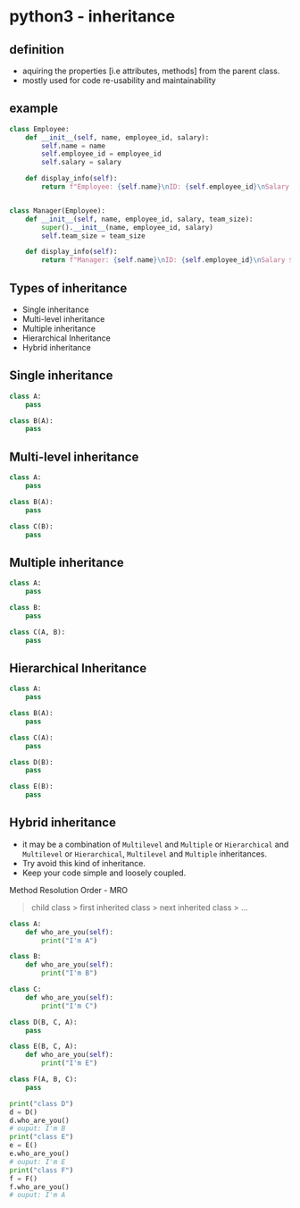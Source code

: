 # python3 - inheritance

## definition

* aquiring the properties [i.e attributes, methods] from the parent class.
* mostly used for code re-usability and maintainability

## example

```python
class Employee:
    def __init__(self, name, employee_id, salary):
        self.name = name
        self.employee_id = employee_id
        self.salary = salary

    def display_info(self):
        return f"Employee: {self.name}\nID: {self.employee_id}\nSalary: ${self.salary}"


class Manager(Employee):
    def __init__(self, name, employee_id, salary, team_size):
        super().__init__(name, employee_id, salary)
        self.team_size = team_size

    def display_info(self):
        return f"Manager: {self.name}\nID: {self.employee_id}\nSalary ${self.salary}\nTeam Size: {self.team_size}."

```

## Types of inheritance

* Single inheritance
* Multi-level inheritance
* Multiple inheritance
* Hierarchical Inheritance
* Hybrid inheritance

## Single inheritance

```python
class A:
    pass

class B(A):
    pass
```

## Multi-level inheritance

```python
class A:
    pass

class B(A):
    pass

class C(B):
    pass
```

## Multiple inheritance

```python
class A:
    pass

class B:
    pass

class C(A, B):
    pass
```

## Hierarchical Inheritance

```python
class A:
    pass

class B(A):
    pass

class C(A):
    pass

class D(B):
    pass

class E(B):
    pass
```

## Hybrid inheritance

* it may be a combination of `Multilevel` and `Multiple` or `Hierarchical` and `Multilevel` or `Hierarchical`, `Multilevel` and `Multiple` inheritances.
* Try avoid this kind of inheritance.
* Keep your code simple and loosely coupled.

Method Resolution Order - MRO

> child class > first inherited class > next inherited class > ...

```python
class A:
    def who_are_you(self):
        print("I'm A")

class B:
    def who_are_you(self):
        print("I'm B")

class C:
    def who_are_you(self):
        print("I'm C")

class D(B, C, A):
    pass

class E(B, C, A):
    def who_are_you(self):
        print("I'm E")

class F(A, B, C):
    pass

print("class D")
d = D()
d.who_are_you()
# ouput: I'm B
print("class E")
e = E()
e.who_are_you()
# ouput: I'm E
print("class F")
f = F()
f.who_are_you()
# ouput: I'm A
```

